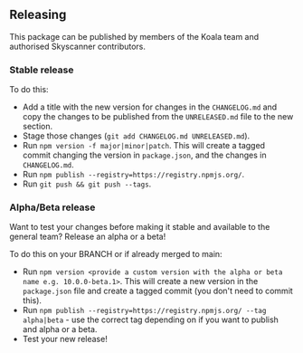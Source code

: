 ## Releasing

This package can be published by members of the Koala team and authorised Skyscanner contributors.

### Stable release

To do this:
- Add a title with the new version for changes in the `CHANGELOG.md` and copy the changes to be published from the `UNRELEASED.md` file to the new section.
- Stage those changes (`git add CHANGELOG.md UNRELEASED.md`).
- Run `npm version -f major|minor|patch`. This will create a tagged commit changing the version in `package.json`, and the changes in `CHANGELOG.md`.
- Run `npm publish --registry=https://registry.npmjs.org/`.
- Run `git push && git push --tags`.

### Alpha/Beta release

Want to test your changes before making it stable and available to the general team? Release an alpha or a beta!

To do this on your BRANCH or if already merged to main:
- Run `npm version <provide a custom version with the alpha or beta name e.g. 10.0.0-beta.1>`. This will create a new version in the `package.json` file and create a tagged commit (you don't need to commit this).
- Run `npm publish --registry=https://registry.npmjs.org/ --tag alpha|beta` - use the correct tag depending on if you want to publish and alpha or a beta.
- Test your new release!
